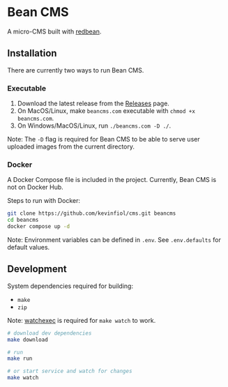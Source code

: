 # Bean CMS

A micro-CMS built with [redbean](https://redbean.dev).

## Installation

There are currently two ways to run Bean CMS.

### Executable

1. Download the latest release from the [Releases](https://github.com/kevinfiol/cms/releases) page.
2. On MacOS/Linux, make `beancms.com` executable with `chmod +x beancms.com`.
3. On Windows/MacOS/Linux, run `./beancms.com -D ./`.

Note: The `-D` flag is required for Bean CMS to be able to serve user uploaded images from the current directory.

### Docker

A Docker Compose file is included in the project. Currently, Bean CMS is not on Docker Hub.

Steps to run with Docker:
```bash
git clone https://github.com/kevinfiol/cms.git beancms
cd beancms
docker compose up -d
```

Note: Environment variables can be defined in `.env`. See `.env.defaults` for default values.

## Development

System dependencies required for building:

* `make`
* `zip`

Note: [watchexec](https://github.com/watchexec/watchexec) is required for `make watch` to work.

```bash
# download dev dependencies
make download

# run
make run

# or start service and watch for changes
make watch
```
